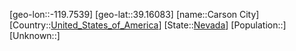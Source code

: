 ﻿---
location: [39.16083,-119.7539]
type: City
tags:
- geo/City


SpocWebEntityId: 36096
isDeleted: false
confidential: public

---
[geo-lon::-119.7539]
[geo-lat::39.16083]
[name::Carson City]
[Country::[United_States_of_America](geo/Continent/North-America/United_States_of_America.md)]
[State::[Nevada](geo/Continent/North-America/United_States_of_America/Nevada.md)]
[Population::]
[Unknown::]

